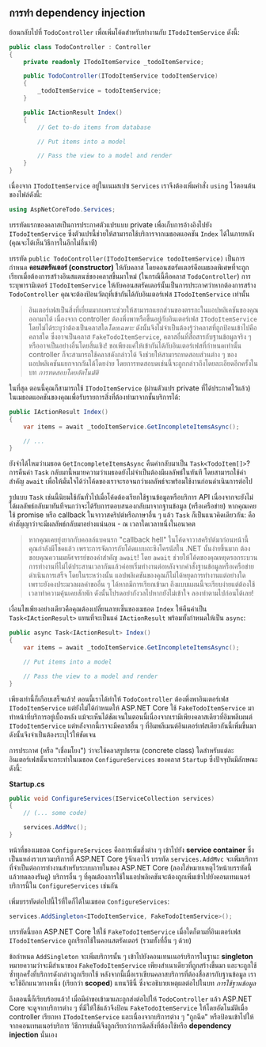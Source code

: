## การทำ dependency injection
ย้อนกลับไปที่ `TodoController` เพื่อเพิ่มโค้ดสำหรับทำงานกับ `ITodoItemService` ดังนี้:

```csharp
public class TodoController : Controller
{
    private readonly ITodoItemService _todoItemService;

    public TodoController(ITodoItemService todoItemService)
    {
        _todoItemService = todoItemService;
    }

    public IActionResult Index()
    {
        // Get to-do items from database

        // Put items into a model

        // Pass the view to a model and render
    }
}
```

เนื่องจาก `ITodoItemService` อยู่ในเนมสเปซ `Services` เราจึงต้องเพิ่มคำสั่ง `using` ไว้ตอนต้นของไฟล์ดังนี้:

```csharp
using AspNetCoreTodo.Services;
```

บรรทัดแรกของคลาสเป็นการประกาศตัวแปรแบบ private เพื่อเก็บการอ้างอิงไปยัง `ITodoItemService` ซึ่งตัวแปรนี้ช่วยให้สามารถใช้บริการจากเมธอดแอคชัน `Index` ได้ในภายหลัง (คุณจะได้เห็นวิธีการในอีกไม่กี่นาที)

บรรทัด `public TodoController(ITodoItemService todoItemService)` เป็นการกำหนด **คอนสตรัคเตอร์ (constructor)** ให้กับคลาส โดยคอนสตรัคเตอร์คือเมธอดพิเศษที่จะถูกเรียกเมื่อต้องการสร้างอินสแตนซ์ของคลาสขึ้นมาใหม่ (ในกรณีนี้คือคลาส `TodoController`) การระบุพารามิเตอร์ `ITodoItemService` ให้กับคอนสตรัคเตอร์นั้นเป็นการประกาศว่าหากต้องการสร้าง `TodoController` คุณจะต้องป้อนวัตถุที่เข้ากันได้กับอินเตอร์เฟส `ITodoItemService` เท่านั้น

> อินเตอร์เฟสเป็นสิ่งที่เยี่ยมมากเพราะช่วยให้สามารถแยกส่วนของตรรกะในแอปพลิเคชันของคุณออกมาได้ เนื่องจาก controller ต้องพึ่งพาหรือขึ้นอยู่กับอินเตอร์เฟส `ITodoItemService` โดยไม่ได้ระบุว่าต้องเป็นคลาสใด*โดยเฉพาะ* ดังนั้นจึงไม่จำเป็นต้องรู้ว่าคลาสที่ถูกป้อนเข้าไปคือคลาสใด ซึ่งอาจเป็นคลาส `FakeTodoItemService`, คลาสอื่นที่สื่อสารกับฐานข้อมูลจริง ๆ หรืออาจเป็นอย่างอื่นโดยสิ้นเชิง! ขอเพียงแค่ให้เข้ากันได้กับอินเตอร์เฟสที่กำหนดเท่านั้น controller ก็จะสามารถใช้คลาสดังกล่าวได้ จึงช่วยให้สามารถทดสอบส่วนต่าง ๆ ของแอปพลิเคชันแยกจากกันได้โดยง่าย โดยการทดสอบดเช่นนี้จะถูกกล่าวถึงโดยละเอียดอีกครั้งในบท *การทดสอบโดยอัตโนมัติ*

ในที่สุด ตอนนี้คุณก็สามารถใช้ `ITodoItemService` (ผ่านตัวแปร private ที่ได้ประกาศไว้แล้ว) ในเมธอดแอคชันของคุณเพื่อรับรายการสิ่งที่ต้องทำมาจากชั้นบริการได้:

```csharp
public IActionResult Index()
{
    var items = await _todoItemService.GetIncompleteItemsAsync();

    // ...
}
```

ยังจำได้ไหมว่าเมธอด `GetIncompleteItemsAsync` คืนค่ากลับมาเป็น `Task<TodoItem[]>`? การคืนค่า `Task` กลับมานี้หมายความว่าเมธอดยังไม่จำเป็นต้องมีผลลัพธ์ในทันที โดยสามารถใช้คำสำคัญ `await` เพื่อให้มั่นใจได้ว่าโค้ดของเราจะรอจนกว่าผลลัพธ์จะพร้อมใช้งานก่อนดำเนินการต่อไป

รูปแบบ `Task` เช่นนี้นิยมใช้กันทั่วไปเมื่อโค้ดต้องเรียกใช้ฐานข้อมูลหรือบริการ API เนื่องจากจะยังไม่ได้ผลลัพธ์กลับมาทันทีจนกว่าจะได้รับการตอบสนองกลับมาจากฐานข้อมูล (หรือเครือข่าย) หากคุณเคยใช้ promise หรือ callback ในจาวาสคริปต์หรือภาษาอื่น ๆ แล้ว `Task` ก็เป็นแนวคิดเดียวกัน: คือคำสัญญาว่าจะมีผลลัพธ์กลับมาอย่างแน่นอน -  ณ เวลาใดเวลาหนึ่งในอนาคต

> หากคุณเคยยุ่งยากกับคอลล์แบคนรก "callback hell" ในโค้ดจาวาสคริปต์มาก่อนหน้านี้ คุณกำลังมีโชคแล้ว เพราะการจัดการกับโค้ดแบบอะซิงโครนัสใน .NET นั้นง่ายขึ้นมาก ต้องขอบคุณความมหัศจรรย์ของคำสำคัญ `await`! โดย `await` ช่วยให้โค้ดของคุณหยุดรอกระบวนการทำงานที่ไม่ได้ประสานเวลากันแล้วค่อยเริ่มทำงานต่อหลังจากคำสั่งฐานข้อมูลหรือเครือข่ายดำเนินการเสร็จ โดยในระหว่างนั้น แอปพลิเคชันของคุณก็ไม่ได้หยุดการทำงานแต่อย่างใด เพราะยังคงประมวลผลคำขออื่น ๆ ได้หากมีการเรียกเข้ามา ถึงแบบแผนนี้จะเรียบง่ายแต่ต้องใช้เวลาทำความคุ้นเคยสักพัก ดังนั้นโปรดอย่ากังวลไปหากยังไม่เข้าใจ ลองทำตามไปก่อนได้เลย!

เงื่อนไขเพียงอย่างเดียวคือคุณต้องเปลี่ยนลายเซ็นของเมธอด `Index` ให้คืนค่าเป็น `Task<IActionResult>` แทนที่จะเป็นแค่ `IActionResult` พร้อมทั้งกำหนดให้เป็น `async`:

```csharp
public async Task<IActionResult> Index()
{
    var items = await _todoItemService.GetIncompleteItemsAsync();

    // Put items into a model

    // Pass the view to a model and render
}
```

เพียงเท่านี้ก็เกือบเสร็จแล้ว! ตอนนี้เราได้ทำให้ `TodoController` ต้องพึ่งพาอินเตอร์เฟส `ITodoItemService` แต่ยังไม่ได้กำหนดให้ ASP.NET Core ใช้ `FakeTodoItemService` มาทำหน้าที่บริการอยู่เบื้องหลัง แม้จะเห็นได้ชัดเจนในตอนนี้เนื่องจากเรามีเพียงคลาสเดียวที่อิมพลีเมนต์  `ITodoItemService` แต่หลังจากนี้เราจะมีคลาสอื่น ๆ ที่อิมพลีเมนต์อินเตอร์เฟสเดียวกันนี้เพิ่มขึ้นมา ดังนั้นจึงจำเป็นต้องระบุไว้ให้ชัดเจน

การประกาศ (หรือ "เชื่อมโยง") ว่าจะใช้คลาสรูปธรรม (concrete class) ใดสำหรับแต่ละอินเตอร์เฟสนั้นจะกระทำในเมธอด `ConfigureServices` ของคลาส `Startup` ซึ่งปัจจุบันมีลักษณะดังนี้:

**Startup.cs**

```csharp
public void ConfigureServices(IServiceCollection services)
{
    // (... some code)

    services.AddMvc();
}
```

หน้าที่ของเมธอด `ConfigureServices` คือการเพิ่มสิ่งต่าง ๆ เข้าไปยัง **service container** ซึ่งเป็นแหล่งรวบรวมบริการที่ ASP.NET Core รู้จักเอาไว้ บรรทัด `services.AddMvc` จะเพิ่มบริการที่จำเป็นต่อการทำงานสำหรับระบบภายในของ ASP.NET Core (ลองใส่หมายเหตุไว้หน้าบรรทัดนี้แล้วทดลองรันดู) บริการอื่น ๆ ที่คุณต้องการใช้ในแอปพลิเคชันจะต้องถูกเพิ่มเข้าไปยังคอนเทนเนอร์บริการนี้ใน `ConfigureServices` เช่นกัน

เพิ่มบรรทัดต่อไปนี้ไว้ที่ใดก็ได้ในเมธอด `ConfigureServices`:

```csharp
services.AddSingleton<ITodoItemService, FakeTodoItemService>();
```

บรรทัดนี้บอก ASP.NET Core ให้ใช้ `FakeTodoItemService` เมื่อใดก็ตามที่อินเตอร์เฟส `ITodoItemService` ถูกเรียกใช้ในคอนสตรัคเตอร์ (รวมทั้งที่อื่น ๆ ด้วย)

ข้อกำหนด `AddSingleton` จะเพิ่มบริการนั้น ๆ เข้าไปยังคอนเทนเนอร์บริการในฐานะ **singleton** หมายความว่าจะมีสำเนาของ `FakeTodoItemService` เพียงสำเนาเดียวที่ถูกสร้างขึ้นมา และจะถูกใช้ซ้ำทุกครั้งที่บริการดังกล่าวถูกเรียกใช้ หลังจากนี้เมื่อเราเขียนคลาสบริการที่ต้องสื่อสารกับฐานข้อมูล เราจะใช้อีกแนวทางหนึ่ง (เรียกว่า **scoped**) แทนวิธีนี้ ซึ่งจะอธิบายเหตุผลต่อไปในบท *การใช้ฐานข้อมูล*

ถึงตอนนี้ก็เรียบร้อยแล้ว! เมื่อมีคำขอเข้ามาและถูกส่งต่อไปให้ `TodoController` แล้ว ASP.NET Core จะดูจากบริการต่าง ๆ ที่มีให้ใช้แล้วจึงป้อน `FakeTodoItemService` ให้โดยอัตโนมัติเมื่อ controller เรียกหา `ITodoItemService` และเนื่องจากบริการต่าง ๆ "ถูกฉีด" หรือป้อนเข้าไปให้จากคอนเทนเนอร์บริการ วิธีการเช่นนี้จึงถูกเรียกว่าการฉีดสิ่งที่ต้องใช้หรือ **dependency injection** นั่นเอง
